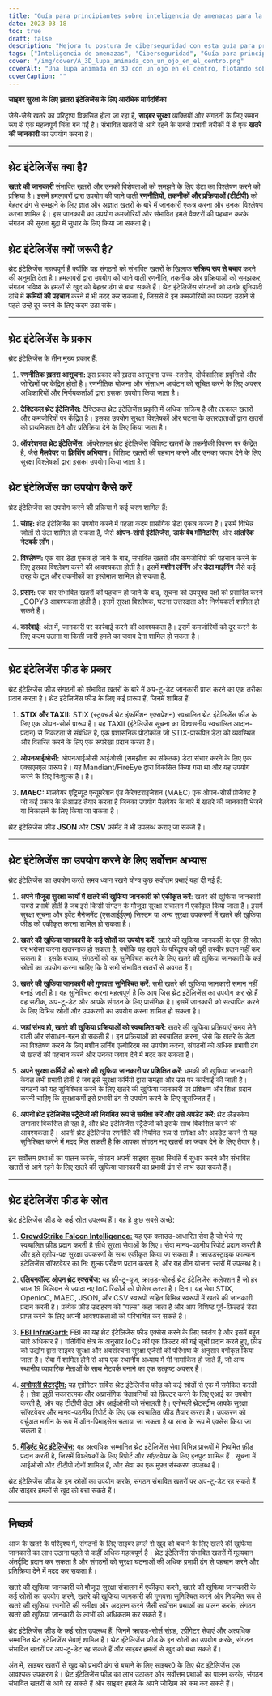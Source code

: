 ```yaml
---
title: "Guía para principiantes sobre inteligencia de amenazas para la ciberseguridad"
date: 2023-03-18
toc: true
draft: false
description: "Mejora tu postura de ciberseguridad con esta guía para principiantes sobre la inteligencia de amenazas y su importancia".
tags: ["Inteligencia de amenazas", "Ciberseguridad", "Guía para principiantes", "Tácticas", "Técnicas", "Procedimientos", "Análisis de datos", "Vulnerabilidades", "Operaciones de seguridad", "Aprendizaje automático", "Minería de datos", "Toma de decisiones", "Automatización", "Comunidad", "Monitorización de la Dark Web", "Registros internos de red", "Respuesta a incidentes", "Campañas de phishing", "Malware", "Planificación estratégica"].
cover: "/img/cover/A_3D_lupa_animada_con_un_ojo_en_el_centro.png"
coverAlt: "Una lupa animada en 3D con un ojo en el centro, flotando sobre un fondo de código binario".
coverCaption: ""
---
```


 **साइबर सुरक्षा के लिए ख़तरा इंटेलिजेंस के लिए आरंभिक मार्गदर्शिका**
 
 जैसे-जैसे खतरे का परिदृश्य विकसित होता जा रहा है, **साइबर सुरक्षा** व्यक्तियों और संगठनों के लिए समान रूप से एक महत्वपूर्ण चिंता बन गई है। संभावित खतरों से आगे रहने के सबसे प्रभावी तरीकों में से एक **खतरे की जानकारी** का उपयोग करना है।
 
 _____
 
 ## थ्रेट इंटेलिजेंस क्या है?
 
 **खतरे की जानकारी** संभावित खतरों और उनकी विशेषताओं को समझने के लिए डेटा का विश्लेषण करने की प्रक्रिया है। इसमें हमलावरों द्वारा उपयोग की जाने वाली **रणनीतियों, तकनीकों और प्रक्रियाओं (टीटीपी)** को बेहतर ढंग से समझने के लिए ज्ञात और अज्ञात खतरों के बारे में जानकारी एकत्र करना और उनका विश्लेषण करना शामिल है। इस जानकारी का उपयोग कमजोरियों और संभावित हमले वैक्टरों की पहचान करके संगठन की सुरक्षा मुद्रा में सुधार के लिए किया जा सकता है।
 
 ## थ्रेट इंटेलिजेंस क्यों जरूरी है?
 
 थ्रेट इंटेलिजेंस महत्वपूर्ण है क्योंकि यह संगठनों को संभावित खतरों के खिलाफ **सक्रिय रूप से बचाव** करने की अनुमति देता है। हमलावरों द्वारा उपयोग की जाने वाली रणनीति, तकनीक और प्रक्रियाओं को समझकर, संगठन भविष्य के हमलों से खुद को बेहतर ढंग से बचा सकते हैं। थ्रेट इंटेलिजेंस संगठनों को उनके बुनियादी ढांचे में **कमियों की पहचान** करने में भी मदद कर सकता है, जिससे वे इन कमजोरियों का फायदा उठाने से पहले उन्हें दूर करने के लिए कदम उठा सकें।
 
 _____
 
 ## थ्रेट इंटेलिजेंस के प्रकार
 
 थ्रेट इंटेलिजेंस के तीन मुख्य प्रकार हैं:
 
 1. **रणनीतिक ख़तरा आसूचना:** इस प्रकार की ख़तरा आसूचना उच्च-स्तरीय, दीर्घकालिक प्रवृत्तियों और जोखिमों पर केंद्रित होती है। रणनीतिक योजना और संसाधन आवंटन को सूचित करने के लिए अक्सर अधिकारियों और निर्णयकर्ताओं द्वारा इसका उपयोग किया जाता है।
 
 2. **टैक्टिकल थ्रेट इंटेलिजेंस:** टैक्टिकल थ्रेट इंटेलिजेंस प्रकृति में अधिक सक्रिय है और तत्काल खतरों और कमजोरियों पर केंद्रित है। इसका उपयोग सुरक्षा विश्लेषकों और घटना के उत्तरदाताओं द्वारा खतरों को प्राथमिकता देने और प्रतिक्रिया देने के लिए किया जाता है।
 
 3. **ऑपरेशनल थ्रेट इंटेलिजेंस:** ऑपरेशनल थ्रेट इंटेलिजेंस विशिष्ट खतरों के तकनीकी विवरण पर केंद्रित है, जैसे **मैलवेयर** या **फ़िशिंग अभियान**। विशिष्ट खतरों की पहचान करने और उनका जवाब देने के लिए सुरक्षा विश्लेषकों द्वारा इसका उपयोग किया जाता है।
 
 ## थ्रेट इंटेलिजेंस का उपयोग कैसे करें
 
 थ्रेट इंटेलिजेंस का उपयोग करने की प्रक्रिया में कई चरण शामिल हैं:
 
 1. **संग्रह:** थ्रेट इंटेलिजेंस का उपयोग करने में पहला कदम प्रासंगिक डेटा एकत्र करना है। इसमें विभिन्न स्रोतों से डेटा शामिल हो सकता है, जैसे **ओपन-सोर्स इंटेलिजेंस**, **डार्क वेब मॉनिटरिंग**, और **आंतरिक नेटवर्क लॉग**।
 
 2. **विश्लेषण:** एक बार डेटा एकत्र हो जाने के बाद, संभावित खतरों और कमजोरियों की पहचान करने के लिए इसका विश्लेषण करने की आवश्यकता होती है। इसमें **मशीन लर्निंग** और **डेटा माइनिंग** जैसे कई तरह के टूल और तकनीकों का इस्तेमाल शामिल हो सकता है.
 
 3. **प्रसार:** एक बार संभावित खतरों की पहचान हो जाने के बाद, सूचना को उपयुक्त पक्षों को प्रसारित करने _COPY3 आवश्यकता होती है। इसमें सुरक्षा विश्लेषक, घटना उत्तरदाता और निर्णयकर्ता शामिल हो सकते हैं।
 
 4. **कार्रवाई:** अंत में, जानकारी पर कार्रवाई करने की आवश्यकता है। इसमें कमजोरियों को दूर करने के लिए कदम उठाना या किसी जारी हमले का जवाब देना शामिल हो सकता है।
 
 _____
 
 ## थ्रेट इंटेलिजेंस फीड के प्रकार
 
 थ्रेट इंटेलिजेंस फीड संगठनों को संभावित खतरों के बारे में अप-टू-डेट जानकारी प्राप्त करने का एक तरीका प्रदान करता है। थ्रेट इंटेलिजेंस फीड के लिए कई प्रारूप हैं, जिनमें शामिल हैं:
 
 1. **STIX और TAXII:** STIX (स्ट्रक्चर्ड थ्रेट इंफॉर्मेशन एक्सप्रेशन) स्वचालित थ्रेट इंटेलिजेंस फीड के लिए एक ओपन-सोर्स प्रारूप है। यह TAXII (इंटेलिजेंस सूचना का विश्वसनीय स्वचालित आदान-प्रदान) से निकटता से संबंधित है, एक प्रशासनिक प्रोटोकॉल जो STIX-प्रारूपित डेटा को व्यवस्थित और वितरित करने के लिए एक रूपरेखा प्रदान करता है।
 
 2. **ओपनआईओसी:** ओपनआईओसी आईओसी (समझौता का संकेतक) डेटा संचार करने के लिए एक एक्सएमएल प्रारूप है। यह Mandiant/FireEye द्वारा विकसित किया गया था और यह उपयोग करने के लिए निःशुल्क है। है।
 
 3. **MAEC:** मालवेयर एट्रिब्यूट एन्यूमरेशन एंड कैरेक्टराइजेशन (MAEC) एक ओपन-सोर्स प्रोजेक्ट है जो कई प्रकार के लेआउट तैयार करता है जिनका उपयोग मैलवेयर के बारे में खतरे की जानकारी भेजने या निकालने के लिए किया जा सकता है।
 
 थ्रेट इंटेलिजेंस फ़ीड **JSON** और **CSV** फ़ॉर्मैट में भी उपलब्ध कराए जा सकते हैं।
 
 _____
 
 ## थ्रेट इंटेलिजेंस का उपयोग करने के लिए सर्वोत्तम अभ्यास
 
 थ्रेट इंटेलिजेंस का उपयोग करते समय ध्यान रखने योग्य कुछ सर्वोत्तम प्रथाएं यहां दी गई हैं:
 
 1. **अपने मौजूदा सुरक्षा कार्यों में खतरे की खुफिया जानकारी को एकीकृत करें**: खतरे की खुफिया जानकारी सबसे प्रभावी होती है जब इसे किसी संगठन के मौजूदा सुरक्षा संचालन में एकीकृत किया जाता है। इसमें सुरक्षा सूचना और इवेंट मैनेजमेंट (एसआईईएम) सिस्टम या अन्य सुरक्षा उपकरणों में खतरे की खुफिया फीड को एकीकृत करना शामिल हो सकता है।
 
 2. **खतरे की खुफिया जानकारी के कई स्रोतों का उपयोग करें**: खतरे की खुफिया जानकारी के एक ही स्रोत पर भरोसा करना खतरनाक हो सकता है, क्योंकि यह खतरे के परिदृश्य की पूरी तस्वीर प्रदान नहीं कर सकता है। इसके बजाय, संगठनों को यह सुनिश्चित करने के लिए खतरे की खुफिया जानकारी के कई स्रोतों का उपयोग करना चाहिए कि वे सभी संभावित खतरों से अवगत हैं।
 
 3. **खतरे की खुफिया जानकारी की गुणवत्ता सुनिश्चित करें**: सभी खतरे की खुफिया जानकारी समान नहीं बनाई जाती है। यह सुनिश्चित करना महत्वपूर्ण है कि आप जिस थ्रेट इंटेलिजेंस का उपयोग कर रहे हैं वह सटीक, अप-टू-डेट और आपके संगठन के लिए प्रासंगिक है। इसमें जानकारी को सत्यापित करने के लिए विभिन्न स्रोतों और उपकरणों का उपयोग करना शामिल हो सकता है।
 
 4. **जहां संभव हो, खतरे की खुफिया प्रक्रियाओं को स्वचालित करें**: खतरे की खुफिया प्रक्रियाएं समय लेने वाली और संसाधन-गहन हो सकती हैं। इन प्रक्रियाओं को स्वचालित करना, जैसे कि खतरे के डेटा का विश्लेषण करने के लिए मशीन लर्निंग एल्गोरिदम का उपयोग करना, संगठनों को अधिक प्रभावी ढंग से खतरों की पहचान करने और उनका जवाब देने में मदद कर सकता है।
 
 5. **अपने सुरक्षा कर्मियों को खतरे की खुफिया जानकारी पर प्रशिक्षित करें**: धमकी की खुफिया जानकारी केवल तभी प्रभावी होती है जब इसे सुरक्षा कर्मियों द्वारा समझा और उस पर कार्रवाई की जाती है। संगठनों को यह सुनिश्चित करने के लिए खतरे की खुफिया जानकारी पर प्रशिक्षण और शिक्षा प्रदान करनी चाहिए कि सुरक्षाकर्मी इसे प्रभावी ढंग से उपयोग करने के लिए सुसज्जित हैं।
 
 6. **अपनी थ्रेट इंटेलिजेंस स्ट्रैटेजी की नियमित रूप से समीक्षा करें और उसे अपडेट करें**: थ्रेट लैंडस्केप लगातार विकसित हो रहा है, और थ्रेट इंटेलिजेंस स्ट्रैटेजी को इसके साथ विकसित करने की आवश्यकता है। अपनी थ्रेट इंटेलिजेंस रणनीति की नियमित रूप से समीक्षा और अपडेट करने से यह सुनिश्चित करने में मदद मिल सकती है कि आपका संगठन नए खतरों का जवाब देने के लिए तैयार है।
 
 इन सर्वोत्तम प्रथाओं का पालन करके, संगठन अपनी साइबर सुरक्षा स्थिति में सुधार करने और संभावित खतरों से आगे रहने के लिए खतरे की खुफिया जानकारी का प्रभावी ढंग से लाभ उठा सकते हैं।
 
 _____
 
 ## थ्रेट इंटेलिजेंस फीड के स्रोत
 
 थ्रेट इंटेलिजेंस फीड के कई स्रोत उपलब्ध हैं। यह है कुछ सबसे अच्छे:
 
 1. [**CrowdStrike Falcon Intelligence:**](https://www.crowdstrike.com/products/threat-intelligence/falcon-intelligence-automated-intelligence/) यह एक क्लाउड-आधारित सेवा है जो भेजे गए स्वचालित फ़ीड प्रदान करती है सीधे सुरक्षा सेवाओं के लिए। सेवा मानव-पठनीय रिपोर्ट प्रदान करती है और इसे तृतीय-पक्ष सुरक्षा उपकरणों के साथ एकीकृत किया जा सकता है। क्राउडस्ट्राइक फाल्कन इंटेलिजेंस सॉफ्टवेयर का नि: शुल्क परीक्षण प्रदान करता है, और यह तीन योजना स्तरों में उपलब्ध है।
 
 2. [**एलियनवॉल्ट ओपन थ्रेट एक्सचेंज:**](https://otx.alienvault.com/) यह फ्री-टू-यूज, क्राउड-सोर्स्ड थ्रेट इंटेलिजेंस कलेक्शन है जो हर साल 19 मिलियन से ज्यादा नए IoC रिकॉर्ड को प्रोसेस करता है। दिन। यह सेवा STIX, OpenIoC, MAEC, JSON, और CSV स्वरूपों सहित विभिन्न स्वरूपों में खतरे की जानकारी प्रदान करती है। प्रत्येक फ़ीड उदाहरण को "पल्स" कहा जाता है और आप विशिष्ट पूर्व-फ़िल्टर्ड डेटा प्राप्त करने के लिए अपनी आवश्यकताओं को परिभाषित कर सकते हैं।
 
 3. [**FBI InfraGard:**](https://www.infragard.org/) FBI का यह थ्रेट इंटेलिजेंस फीड एक्सेस करने के लिए स्वतंत्र है और इसमें बहुत सारे अधिकार हैं। गतिविधि क्षेत्र के अनुसार IoCs की एक फ़िल्टर की गई सूची प्रदान करते हुए, फ़ीड को उद्योग द्वारा साइबर सुरक्षा और अवसंरचना सुरक्षा एजेंसी की परिभाषा के अनुसार वर्गीकृत किया जाता है। सेवा में शामिल होने से आप एक स्थानीय अध्याय में भी नामांकित हो जाते हैं, जो अन्य स्थानीय व्यापारिक नेताओं के साथ नेटवर्क बनाने का एक उत्कृष्ट अवसर है।
 
 4. [**अनोमली थ्रेटस्ट्रीम:**](https://www.anomali.com/products/threatstream) यह एग्रीगेटर सर्विस थ्रेट इंटेलिजेंस फीड को कई स्रोतों से एक में समेकित करती है। सेवा झूठी सकारात्मक और अप्रासंगिक चेतावनियों को फ़िल्टर करने के लिए एआई का उपयोग करती है, और यह टीटीपी डेटा और आईओसी को संभालती है। एनोमली थ्रेटस्ट्रीम आपके सुरक्षा सॉफ़्टवेयर और मानव-पठनीय रिपोर्ट के लिए एक स्वचालित फ़ीड तैयार करता है। उपकरण को वर्चुअल मशीन के रूप में ऑन-प्रिमाइसेस चलाया जा सकता है या सास के रूप में एक्सेस किया जा सकता है।
 
 5. [**मैंडिएंट थ्रेट इंटेलिजेंस:**](https://www.mandiant.com/advantage/threat-intelligence) यह अत्यधिक सम्मानित थ्रेट इंटेलिजेंस सेवा विभिन्न प्रारूपों में नियमित फ़ीड प्रदान करती है, जिसमें विश्लेषकों के लिए रिपोर्ट और सॉफ़्टवेयर के लिए इनपुट शामिल हैं . सूचना में आईओसी और टीटीपी दोनों शामिल हैं, और सेवा का एक मुफ्त संस्करण उपलब्ध है।
 
 थ्रेट इंटेलिजेंस फीड के इन स्रोतों का उपयोग करके, संगठन संभावित खतरों पर अप-टू-डेट रह सकते हैं और साइबर हमलों से खुद को बचा सकते हैं।
 
 _____
 
 ## निष्कर्ष
 आज के खतरे के परिदृश्य में, संगठनों के लिए साइबर हमले से खुद को बचाने के लिए खतरे की खुफिया जानकारी का लाभ उठाना पहले से कहीं अधिक महत्वपूर्ण है। थ्रेट इंटेलिजेंस संभावित खतरों में मूल्यवान अंतर्दृष्टि प्रदान कर सकता है और संगठनों को सुरक्षा घटनाओं की अधिक प्रभावी ढंग से पहचान करने और प्रतिक्रिया देने में मदद कर सकता है।
 
 खतरे की खुफिया जानकारी को मौजूदा सुरक्षा संचालन में एकीकृत करने, खतरे की खुफिया जानकारी के कई स्रोतों का उपयोग करने, खतरे की खुफिया जानकारी की गुणवत्ता सुनिश्चित करने और नियमित रूप से खतरे की खुफिया रणनीति की समीक्षा और अद्यतन करने जैसी सर्वोत्तम प्रथाओं का पालन करके, संगठन खतरे की खुफिया जानकारी के लाभों को अधिकतम कर सकते हैं।
 
 थ्रेट इंटेलिजेंस फीड के कई स्रोत उपलब्ध हैं, जिनमें क्राउड-सोर्स संग्रह, एग्रीगेटर सेवाएं और अत्यधिक सम्मानित थ्रेट इंटेलिजेंस सेवाएं शामिल हैं। थ्रेट इंटेलिजेंस फीड के इन स्रोतों का उपयोग करके, संगठन संभावित खतरों पर अप-टू-डेट रह सकते हैं और साइबर हमलों से खुद को बचा सकते हैं।
 
 अंत में, साइबर खतरों से खुद को प्रभावी ढंग से बचाने के लिए साइबर0 के लिए थ्रेट इंटेलिजेंस एक आवश्यक उपकरण है। थ्रेट इंटेलिजेंस फीड का लाभ उठाकर और सर्वोत्तम प्रथाओं का पालन करके, संगठन संभावित खतरों से आगे रह सकते हैं और साइबर हमले के अपने जोखिम को कम कर सकते हैं।
